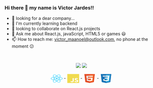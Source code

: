 ### Hi there 👋 my name is Victor Jardes!!


- 🔭 looking for a dear company...
- 🌱 I'm currently learning backend
- 👯 looking to collaborate on React.js projects
- 💬 Ask me about React.js, javaScript, HTML5 or games 😃
- 📫 How to reach me: victor_maanoel@outlook.com, no phone at the moment 😕
<!-- 
- 😄 Pronouns: 
- ⚡ Fun fact: ...
-->
##

<div align="center"><br>
   <img height="180em" src="https://github-readme-stats.vercel.app/api?username=victor-jardes&show_icons=true&theme=dracula&include_all_commits=true&count_private=true"/>
  <img height="180em" src="https://github-readme-stats.vercel.app/api/top-langs/?username=rafaballerini&layout=compact&langs_count=7&theme=dracula"/>
</div>

<div align="center"><br>
  <img align="center" alt="Icon-React.js" height="30" width="40" src="https://raw.githubusercontent.com/devicons/devicon/master/icons/react/react-original.svg">
  -
  <img align="center" alt="Icon-javaScript" height="30" width="40" src="https://raw.githubusercontent.com/devicons/devicon/master/icons/javascript/javascript-plain.svg">
  -
  <img align="center" alt="Icon-HTML5" height="30" width="40" src="https://raw.githubusercontent.com/devicons/devicon/master/icons/html5/html5-original.svg">
  -
  <img align="center" alt="icon-CSS3" height="30" width="40" src="https://raw.githubusercontent.com/devicons/devicon/master/icons/css3/css3-original.svg">
  
</div>

